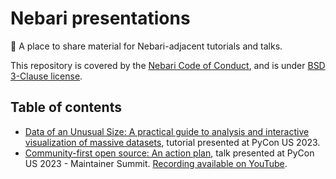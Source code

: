 # Nebari presentations

📣 A place to share material for Nebari-adjacent tutorials and talks.

This repository is covered by the [Nebari Code of Conduct](https://github.com/nebari-dev/governance/blob/main/CODE_OF_CONDUCT.md),
and is under [BSD 3-Clause license](https://github.com/nebari-dev/nebari/blob/develop/LICENSE).

## Table of contents

* [Data of an Unusual Size: A practical guide to analysis and interactive visualization of massive datasets](./pycon-us-2023/data-of-an-unusual-size-tutorial/README.md), tutorial presented at PyCon US 2023.
* [Community-first open source: An action plan](./pycon-us-2023/community-first-oss/slides.pdf), talk presented at PyCon US 2023 - Maintainer Summit. [Recording available on YouTube](https://youtu.be/yUrj6z8eGAo).
